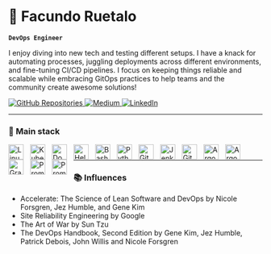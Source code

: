 # 🌊 Facundo Ruetalo

**`DevOps Engineer`**

I enjoy diving into new tech and testing different setups. I have a knack for automating processes, juggling deployments across different environments, and fine-tuning CI/CD pipelines. I focus on keeping things reliable and scalable while embracing GitOps practices to help teams and the community create awesome solutions!

<p align="left">
   <a href="https://github.com/fruetalo182?tab=repositories" title="Check out my GitHub">
      <img alt="GitHub Repositories" src="https://img.shields.io/badge/github-4E3D91?style=for-the-badge&logo=github&logoColor=white"/>
   </a>
   <a href="https://medium.com/@fruetalo182" title="Follow me on Medium">
      <img alt="Medium" src="https://img.shields.io/badge/medium-000000?style=for-the-badge&logo=medium&logoColor=white"/>
   </a>
   <a href="https://www.linkedin.com/in/facundo-ruetalo-yanes" title="Connect with me on LinkedIn">
      <img alt="LinkedIn" src="https://img.shields.io/badge/linkedin-0077B5?style=for-the-badge&logo=linkedin&logoColor=white"/>
   </a>
</p>

---

### 🧰 Main stack

<img align="left" alt="Linux" width="30px" style="padding-right:10px;" src="https://cdn.jsdelivr.net/gh/devicons/devicon/icons/linux/linux-original.svg"/> 
<img align="left" alt="Kubernetes" width="30px" style="padding-right:10px;" src="https://cdn.jsdelivr.net/gh/devicons/devicon/icons/kubernetes/kubernetes-plain.svg"/> 
<img align="left" alt="Docker" width="30px" style="padding-right:10px;" src="https://cdn.jsdelivr.net/gh/devicons/devicon/icons/docker/docker-original.svg"/> 
<img align="left" alt="Helm" width="30px" style="padding-right:10px;" src="https://cdn.jsdelivr.net/gh/devicons/devicon/icons/helm/helm-original.svg"/>
<img align="left" alt="Bash" width="30px" style="padding-right:10px;" src="https://cdn.jsdelivr.net/gh/devicons/devicon/icons/bash/bash-original.svg"/> 
<img align="left" alt="Python" width="30px" style="padding-right:10px;" src="https://cdn.jsdelivr.net/gh/devicons/devicon/icons/python/python-original.svg"/>
<img align="left" alt="Git" width="30px" style="padding-right:10px;" src="https://cdn.jsdelivr.net/gh/devicons/devicon/icons/git/git-original.svg"/> 
<img align="left" alt="Jenkins" width="30px" style="padding-right:10px;" src="https://cdn.jsdelivr.net/gh/devicons/devicon/icons/jenkins/jenkins-original.svg"/> 
<img align="left" alt="Git" width="30px" style="padding-right:10px;" src="https://cdn.jsdelivr.net/gh/devicons/devicon/icons/githubactions/githubactions-original.svg"/> 
<img align="left" alt="ArgoCD" width="30px" style="padding-right:10px;" src="https://cdn.jsdelivr.net/gh/devicons/devicon/icons/argocd/argocd-original.svg"/> 
<img align="left" alt="ArgoCD" width="30px" style="padding-right:10px;" src="https://cdn.jsdelivr.net/gh/devicons/devicon/icons/cloudflare/cloudflare-original.svg"/> 
<img align="left" alt="Grafana" width="30px" style="padding-right:10px;" src="https://cdn.jsdelivr.net/gh/devicons/devicon/icons/grafana/grafana-original.svg"/> 
<img align="left" alt="Prometheus" width="30px" style="padding-right:10px;" src="https://cdn.jsdelivr.net/gh/devicons/devicon/icons/prometheus/prometheus-original.svg"/> 
<img align="left" alt="Prometheus" width="30px" style="padding-right:10px;" src="https://cdn.jsdelivr.net/gh/devicons/devicon/icons/opentelemetry/opentelemetry-original.svg"/> 
<br/> 

---

### 📚 Influences
- Accelerate: The Science of Lean Software and DevOps by Nicole Forsgren, Jez Humble, and Gene Kim
- Site Reliability Engineering by Google
- The Art of War by Sun Tzu
- The DevOps Handbook, Second Edition by Gene Kim, Jez Humble, Patrick Debois, John Willis and Nicole Forsgren

